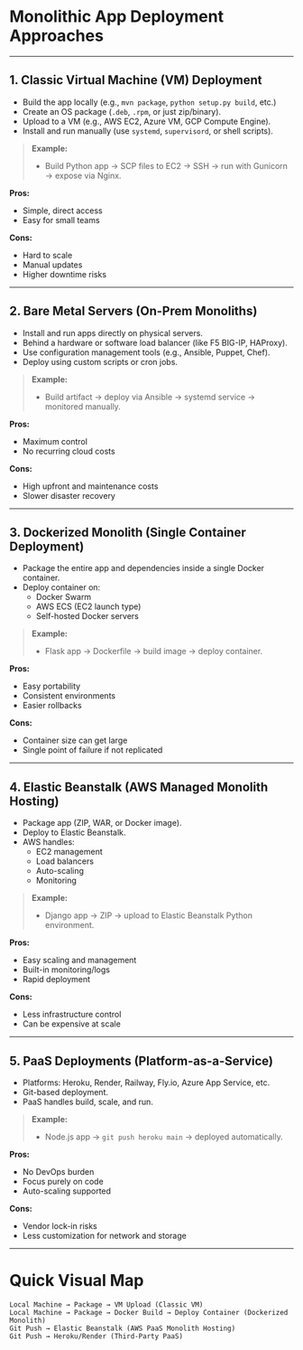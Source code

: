 # Monolithic App Deployment Approaches

---

## 1. Classic Virtual Machine (VM) Deployment

- Build the app locally (e.g., `mvn package`, `python setup.py build`, etc.)
- Create an OS package (`.deb`, `.rpm`, or just zip/binary).
- Upload to a VM (e.g., AWS EC2, Azure VM, GCP Compute Engine).
- Install and run manually (use `systemd`, `supervisord`, or shell scripts).

> **Example:**  
> - Build Python app → SCP files to EC2 → SSH → run with Gunicorn → expose via Nginx.

**Pros:**  
- Simple, direct access  
- Easy for small teams  

**Cons:**  
- Hard to scale  
- Manual updates  
- Higher downtime risks

---

## 2. Bare Metal Servers (On-Prem Monoliths)

- Install and run apps directly on physical servers.
- Behind a hardware or software load balancer (like F5 BIG-IP, HAProxy).
- Use configuration management tools (e.g., Ansible, Puppet, Chef).
- Deploy using custom scripts or cron jobs.

> **Example:**  
> - Build artifact → deploy via Ansible → systemd service → monitored manually.

**Pros:**  
- Maximum control  
- No recurring cloud costs  

**Cons:**  
- High upfront and maintenance costs  
- Slower disaster recovery

---

## 3. Dockerized Monolith (Single Container Deployment)

- Package the entire app and dependencies inside a single Docker container.
- Deploy container on:
  - Docker Swarm
  - AWS ECS (EC2 launch type)
  - Self-hosted Docker servers

> **Example:**  
> - Flask app → Dockerfile → build image → deploy container.

**Pros:**  
- Easy portability  
- Consistent environments  
- Easier rollbacks

**Cons:**  
- Container size can get large  
- Single point of failure if not replicated

---

## 4. Elastic Beanstalk (AWS Managed Monolith Hosting)

- Package app (ZIP, WAR, or Docker image).
- Deploy to Elastic Beanstalk.
- AWS handles:
  - EC2 management
  - Load balancers
  - Auto-scaling
  - Monitoring

> **Example:**  
> - Django app → ZIP → upload to Elastic Beanstalk Python environment.

**Pros:**  
- Easy scaling and management  
- Built-in monitoring/logs  
- Rapid deployment

**Cons:**  
- Less infrastructure control  
- Can be expensive at scale

---

## 5. PaaS Deployments (Platform-as-a-Service)

- Platforms: Heroku, Render, Railway, Fly.io, Azure App Service, etc.
- Git-based deployment.
- PaaS handles build, scale, and run.

> **Example:**  
> - Node.js app → `git push heroku main` → deployed automatically.

**Pros:**  
- No DevOps burden  
- Focus purely on code  
- Auto-scaling supported

**Cons:**  
-  Vendor lock-in risks  
-  Less customization for network and storage

---

# Quick Visual Map

```plaintext
Local Machine → Package → VM Upload (Classic VM)
Local Machine → Package → Docker Build → Deploy Container (Dockerized Monolith)
Git Push → Elastic Beanstalk (AWS PaaS Monolith Hosting)
Git Push → Heroku/Render (Third-Party PaaS)
